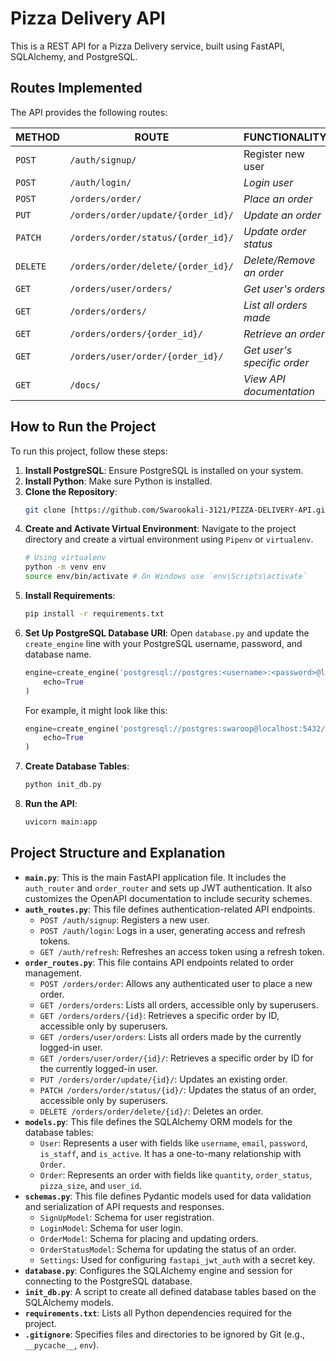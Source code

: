 # Pizza Delivery API

This is a REST API for a Pizza Delivery service, built using FastAPI, SQLAlchemy, and PostgreSQL.

## Routes Implemented

The API provides the following routes:

| METHOD | ROUTE | FUNCTIONALITY | ACCESS |
|---|---|---|---|
| `POST` | `/auth/signup/` | Register new user | All users |
| `POST` | `/auth/login/` | _Login user_ | All users |
| `POST` | `/orders/order/` | _Place an order_ | All users |
| `PUT` | `/orders/order/update/{order_id}/` | _Update an order_ | All users |
| `PATCH` | `/orders/order/status/{order_id}/` | _Update order status_ | _Superuser_ |
| `DELETE` | `/orders/order/delete/{order_id}/` | _Delete/Remove an order_ | All users |
| `GET` | `/orders/user/orders/` | _Get user's orders_ | All users |
| `GET` | `/orders/orders/` | _List all orders made_ | _Superuser_ |
| `GET` | `/orders/orders/{order_id}/` | _Retrieve an order_ | _Superuser_ |
| `GET` | `/orders/user/order/{order_id}/` | _Get user's specific order_ | All users |
| `GET` | `/docs/` | _View API documentation_ | All users |

## How to Run the Project

To run this project, follow these steps:

1.  **Install PostgreSQL**: Ensure PostgreSQL is installed on your system.
2.  **Install Python**: Make sure Python is installed.
3.  **Clone the Repository**:
    ```bash
    git clone [https://github.com/Swarookali-3121/PIZZA-DELIVERY-API.git)
    ```
4.  **Create and Activate Virtual Environment**:
    Navigate to the project directory and create a virtual environment using `Pipenv` or `virtualenv`.
    ```bash
    # Using virtualenv
    python -m venv env
    source env/bin/activate # On Windows use `env\Scripts\activate`
    ```
5.  **Install Requirements**:
    ```bash
    pip install -r requirements.txt
    ```
6.  **Set Up PostgreSQL Database URI**:
    Open `database.py` and update the `create_engine` line with your PostgreSQL username, password, and database name.
    ```python
    engine=create_engine('postgresql://postgres:<username>:<password>@localhost/<db_name>',
        echo=True
    )
    ```
    For example, it might look like this:
    ```python
    engine=create_engine('postgresql://postgres:swaroop@localhost:5432/pizza_delivery',
        echo=True
    )
    ```
7.  **Create Database Tables**:
    ```bash
    python init_db.py
    ```
8.  **Run the API**:
    ```bash
    uvicorn main:app
    ```

## Project Structure and Explanation

* **`main.py`**: This is the main FastAPI application file. It includes the `auth_router` and `order_router` and sets up JWT authentication. It also customizes the OpenAPI documentation to include security schemes.
* **`auth_routes.py`**: This file defines authentication-related API endpoints.
    * `POST /auth/signup`: Registers a new user.
    * `POST /auth/login`: Logs in a user, generating access and refresh tokens.
    * `GET /auth/refresh`: Refreshes an access token using a refresh token.
* **`order_routes.py`**: This file contains API endpoints related to order management.
    * `POST /orders/order`: Allows any authenticated user to place a new order.
    * `GET /orders/orders`: Lists all orders, accessible only by superusers.
    * `GET /orders/orders/{id}`: Retrieves a specific order by ID, accessible only by superusers.
    * `GET /orders/user/orders`: Lists all orders made by the currently logged-in user.
    * `GET /orders/user/order/{id}/`: Retrieves a specific order by ID for the currently logged-in user.
    * `PUT /orders/order/update/{id}/`: Updates an existing order.
    * `PATCH /orders/order/status/{id}/`: Updates the status of an order, accessible only by superusers.
    * `DELETE /orders/order/delete/{id}/`: Deletes an order.
* **`models.py`**: This file defines the SQLAlchemy ORM models for the database tables:
    * `User`: Represents a user with fields like `username`, `email`, `password`, `is_staff`, and `is_active`. It has a one-to-many relationship with `Order`.
    * `Order`: Represents an order with fields like `quantity`, `order_status`, `pizza_size`, and `user_id`.
* **`schemas.py`**: This file defines Pydantic models used for data validation and serialization of API requests and responses.
    * `SignUpModel`: Schema for user registration.
    * `LoginModel`: Schema for user login.
    * `OrderModel`: Schema for placing and updating orders.
    * `OrderStatusModel`: Schema for updating the status of an order.
    * `Settings`: Used for configuring `fastapi_jwt_auth` with a secret key.
* **`database.py`**: Configures the SQLAlchemy engine and session for connecting to the PostgreSQL database.
* **`init_db.py`**: A script to create all defined database tables based on the SQLAlchemy models.
* **`requirements.txt`**: Lists all Python dependencies required for the project.
* **`.gitignore`**: Specifies files and directories to be ignored by Git (e.g., `__pycache__`, `env`).
